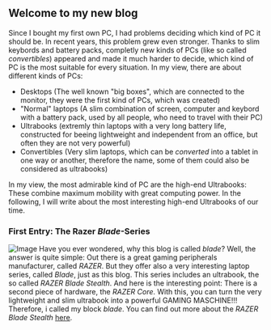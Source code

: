 ## Welcome to my new blog

Since I bought my first own PC, I had problems deciding which kind of PC it should be. In recent years, this problem grew even stronger. Thanks to slim keybords and battery packs, completly new kinds of PCs (like so called _convertibles_) appeared and made it much harder to decide, which kind of PC is the most suitable for every situation. In my view, there are about different kinds of PCs:

- Desktops (The well known "big boxes", which are connected to the monitor, they were the first kind of PCs, which was created)
- "Normal" laptops (A slim combination of screen, computer and keybord with a battery pack, used by all people, who need to travel with their PC)
- Ultrabooks (extremly thin laptops with a very long battery life, constructed for beeing lightweight and independent from an office, but often they are not very powerful)
- Convertibles (Very slim laptops, which can be _converted_ into a tablet in one way or another, therefore the name, some of them could also be considered as ultrabooks)

In my view, the most admirable kind of PC are the high-end Ultrabooks: These combine maximum mobility with great computing power. In the following, I will write about the most interesting high-end Ultrabooks of our time.

### First Entry: The Razer _Blade_-Series
![Image](https://pisces.bbystatic.com/image2/BestBuy_US/images/products/6172/6172316ld.jpg)
Have you ever wondered, why this blog is called _blade_? Well, the answer is quite simple: Out there is a great gaming peripherals manufacturer, called _RAZER_. But they offer also a very interesting laptop series, called _Blade_, just as this blog. This series includes an ultrabook, the so called _RAZER Blade Stealth_. And here is the interesting point: There is a second piece of hardware, the _RAZER Core_. With this, you can turn the very lightweight and slim ultrabook into a powerful GAMING MASCHINE!!! Therefore, i called my block _blade_. You can find out more about the _RAZER Blade Stealth_ [here](https://www.razer.com/de-de/gaming-laptops/razer-blade-stealth?utm_source=google&utm_medium=ads&utm_content=DE&utm_campaign=EU-stealth-google-remarketing-de&cid=stealth_blade_rem&gclid=EAIaIQobChMIvprdob_v3QIViYbtCh3Q4gaTEAEYASAAEgLKEfD_BwE).
